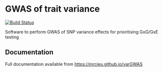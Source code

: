 # GWAS of trait variance

<!-- badges: start -->
[![Build Status](https://github.com/MRCIEU/vargwas/actions/workflows/test.yml/badge.svg)](https://github.com/MRCIEU/vargwas/actions)
<!-- badges: end -->

Software to perform GWAS of SNP variance effects for prioritising GxG/GxE testing

## Documentation

Full documentation available from <https://mrcieu.github.io/varGWAS>
